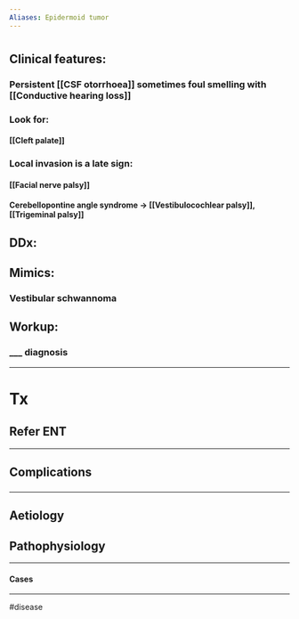 ```yaml
---
Aliases: Epidermoid tumor
---
```

# 
## Clinical features:
### Persistent [[CSF otorrhoea]] sometimes foul smelling with [[Conductive hearing loss]]
### Look for:
#### [[Cleft palate]]
### Local invasion is a late sign:
#### [[Facial nerve palsy]]
#### Cerebellopontine angle syndrome -> [[Vestibulocochlear palsy]], [[Trigeminal palsy]]
## DDx:
###
## Mimics:
### Vestibular schwannoma
## Workup:
### ___ diagnosis
---
# Tx
## Refer ENT

---
## Complications
###

---
## Aetiology
## Pathophysiology

---
#### Cases


---
#disease 
